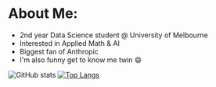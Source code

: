 # About Me:
- 2nd year Data Science student @ University of Melbourne <br>
- Interested in Applied Math & AI <br>
- Biggest fan of Anthropic <br>
- I'm also funny get to know me twin 😄

![GitHub stats](https://github-readme-stats.vercel.app/api?username=chi-n-nguyen&show_icons=true&theme=transparent)
[![Top Langs](https://github-readme-stats.vercel.app/api/top-langs/?username=chi-n-nguyen)](https://github.com/anuraghazra/github-readme-stats)
